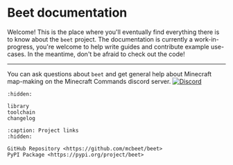 # Beet documentation

Welcome! This is the place where you'll eventually find everything there is to know about the `beet` project. The documentation is currently a work-in-progress, you're welcome to help write guides and contribute example use-cases. In the meantime, don't be afraid to check out the code!

---

You can ask questions about `beet` and get general help about Minecraft map-making on the Minecraft Commands discord server. [![Discord](https://img.shields.io/discord/154777837382008833?color=7289DA&label=discord&logo=discord&logoColor=fff)](http://discord.gg/QAFXFtZ)

```{toctree}
:hidden:

library
toolchain
changelog
```

```{toctree}
:caption: Project links
:hidden:

GitHub Repository <https://github.com/mcbeet/beet>
PyPI Package <https://pypi.org/project/beet>
```
